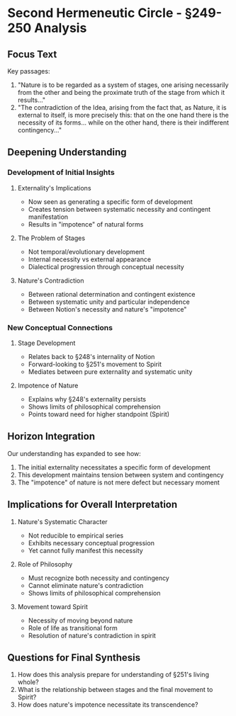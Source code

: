 # Second Hermeneutic Circle - §249-250 Analysis

## Focus Text
Key passages:
1. "Nature is to be regarded as a system of stages, one arising necessarily from the other and being the proximate truth of the stage from which it results..."
2. "The contradiction of the Idea, arising from the fact that, as Nature, it is external to itself, is more precisely this: that on the one hand there is the necessity of its forms... while on the other hand, there is their indifferent contingency..."

## Deepening Understanding

### Development of Initial Insights
1. Externality's Implications
   - Now seen as generating a specific form of development
   - Creates tension between systematic necessity and contingent manifestation
   - Results in "impotence" of natural forms

2. The Problem of Stages
   - Not temporal/evolutionary development
   - Internal necessity vs external appearance
   - Dialectical progression through conceptual necessity

3. Nature's Contradiction
   - Between rational determination and contingent existence
   - Between systematic unity and particular independence
   - Between Notion's necessity and nature's "impotence"

### New Conceptual Connections

1. Stage Development
   - Relates back to §248's internality of Notion
   - Forward-looking to §251's movement to Spirit
   - Mediates between pure externality and systematic unity

2. Impotence of Nature
   - Explains why §248's externality persists
   - Shows limits of philosophical comprehension
   - Points toward need for higher standpoint (Spirit)

## Horizon Integration
Our understanding has expanded to see how:
1. The initial externality necessitates a specific form of development
2. This development maintains tension between system and contingency
3. The "impotence" of nature is not mere defect but necessary moment

## Implications for Overall Interpretation

1. Nature's Systematic Character
   - Not reducible to empirical series
   - Exhibits necessary conceptual progression
   - Yet cannot fully manifest this necessity

2. Role of Philosophy
   - Must recognize both necessity and contingency
   - Cannot eliminate nature's contradiction
   - Shows limits of philosophical comprehension

3. Movement toward Spirit
   - Necessity of moving beyond nature
   - Role of life as transitional form
   - Resolution of nature's contradiction in spirit

## Questions for Final Synthesis
1. How does this analysis prepare for understanding of §251's living whole?
2. What is the relationship between stages and the final movement to Spirit?
3. How does nature's impotence necessitate its transcendence?